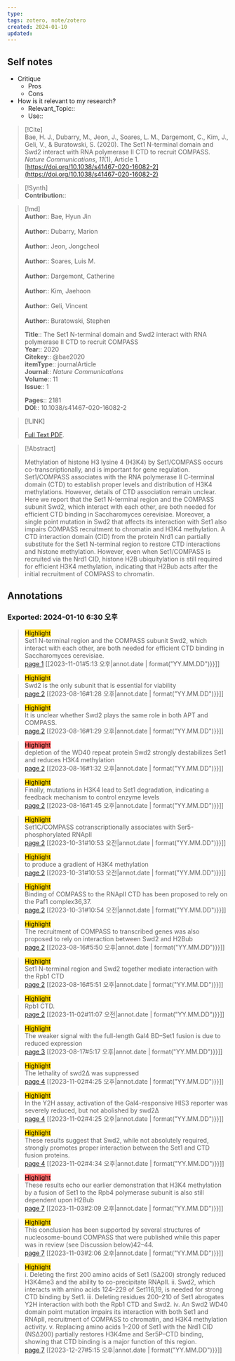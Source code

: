 ```yaml
---
type:
tags: zotero, note/zotero
created: 2024-01-10
updated:
---
```

## Self notes
- Critique
	- Pros
	- Cons
- How is it relevant to my research?
	- Relevant_Topic::
	- Use::


> [!Cite]  
> Bae, H. J., Dubarry, M., Jeon, J., Soares, L. M., Dargemont, C., Kim, J., Geli, V., & Buratowski, S. (2020). The Set1 N-terminal domain and Swd2 interact with RNA polymerase II CTD to recruit COMPASS. _Nature Communications_, _11_(1), Article 1. [https://doi.org/10.1038/s41467-020-16082-2](https://doi.org/10.1038/s41467-020-16082-2)

>[!Synth]  
>**Contribution**::

>[!md]  
> **Author**:: Bae, Hyun Jin<br>  
> **Author**:: Dubarry, Marion<br>  
> **Author**:: Jeon, Jongcheol<br>  
> **Author**:: Soares, Luis M.<br>  
> **Author**:: Dargemont, Catherine<br>  
> **Author**:: Kim, Jaehoon<br>  
> **Author**:: Geli, Vincent<br>  
> **Author**:: Buratowski, Stephen<br>  
>  
> **Title**:: The Set1 N-terminal domain and Swd2 interact with RNA polymerase II CTD to recruit COMPASS  
> **Year**:: 2020  
> **Citekey**:: @bae2020  
>**itemType**:: journalArticle  
>**Journal**:: *Nature Communications*  
>**Volume**:: 11  
>**Issue**:: 1  
>  
>  
>  
> **Pages**:: 2181  
>**DOI**:: 10.1038/s41467-020-16082-2  
>

> [!LINK]  
>  
> [Full Text PDF](file://C:\Users\kill9\Zotero\storage\ACAC64U3\Bae%20등%20-%202020%20-%20The%20Set1%20N-terminal%20domain%20and%20Swd2%20interact%20with%20.pdf).

> [!Abstract]  
>  
> Methylation of histone H3 lysine 4 (H3K4) by Set1/COMPASS occurs co-transcriptionally, and is important for gene regulation. Set1/COMPASS associates with the RNA polymerase II C-terminal domain (CTD) to establish proper levels and distribution of H3K4 methylations. However, details of CTD association remain unclear. Here we report that the Set1 N-terminal region and the COMPASS subunit Swd2, which interact with each other, are both needed for efficient CTD binding in Saccharomyces cerevisiae. Moreover, a single point mutation in Swd2 that affects its interaction with Set1 also impairs COMPASS recruitment to chromatin and H3K4 methylation. A CTD interaction domain (CID) from the protein Nrd1 can partially substitute for the Set1 N-terminal region to restore CTD interactions and histone methylation. However, even when Set1/COMPASS is recruited via the Nrd1 CID, histone H2B ubiquitylation is still required for efficient H3K4 methylation, indicating that H2Bub acts after the initial recruitment of COMPASS to chromatin.  
>



## Annotations  
### Exported: 2024-01-10 6:30 오후

> <mark style="background-color: #ffd400">Highlight</mark>  
> Set1 N-terminal region and the COMPASS subunit Swd2, which interact with each other, are both needed for efficient CTD binding in Saccharomyces cerevisiae.  
> [page 1](file://C:\Users\kill9\Zotero\storage\ACAC64U3\Bae%20등%20-%202020%20-%20The%20Set1%20N-terminal%20domain%20and%20Swd2%20interact%20with%20.pdf) [[2023-11-01#5:13 오후|annot.date | format("YY.MM.DD")}}]]

> <mark style="background-color: #ffd400">Highlight</mark>  
> Swd2 is the only subunit that is essential for viability  
> [page 2](file://C:\Users\kill9\Zotero\storage\ACAC64U3\Bae%20등%20-%202020%20-%20The%20Set1%20N-terminal%20domain%20and%20Swd2%20interact%20with%20.pdf) [[2023-08-16#1:28 오후|annot.date | format("YY.MM.DD")}}]]

> <mark style="background-color: #ffd400">Highlight</mark>  
> It is unclear whether Swd2 plays the same role in both APT and COMPASS.  
> [page 2](file://C:\Users\kill9\Zotero\storage\ACAC64U3\Bae%20등%20-%202020%20-%20The%20Set1%20N-terminal%20domain%20and%20Swd2%20interact%20with%20.pdf) [[2023-08-16#1:29 오후|annot.date | format("YY.MM.DD")}}]]

> <mark style="background-color: #ff6666">Highlight</mark>  
> depletion of the WD40 repeat protein Swd2 strongly destabilizes Set1 and reduces H3K4 methylation  
> [page 2](file://C:\Users\kill9\Zotero\storage\ACAC64U3\Bae%20등%20-%202020%20-%20The%20Set1%20N-terminal%20domain%20and%20Swd2%20interact%20with%20.pdf) [[2023-08-16#1:32 오후|annot.date | format("YY.MM.DD")}}]]

> <mark style="background-color: #ffd400">Highlight</mark>  
> Finally, mutations in H3K4 lead to Set1 degradation, indicating a feedback mechanism to control enzyme levels  
> [page 2](file://C:\Users\kill9\Zotero\storage\ACAC64U3\Bae%20등%20-%202020%20-%20The%20Set1%20N-terminal%20domain%20and%20Swd2%20interact%20with%20.pdf) [[2023-08-16#1:45 오후|annot.date | format("YY.MM.DD")}}]]

> <mark style="background-color: #ffd400">Highlight</mark>  
> Set1C/COMPASS cotranscriptionally associates with Ser5-phosphorylated RNApII  
> [page 2](file://C:\Users\kill9\Zotero\storage\ACAC64U3\Bae%20등%20-%202020%20-%20The%20Set1%20N-terminal%20domain%20and%20Swd2%20interact%20with%20.pdf) [[2023-10-31#10:53 오전|annot.date | format("YY.MM.DD")}}]]

> <mark style="background-color: #ffd400">Highlight</mark>  
> to produce a gradient of H3K4 methylation  
> [page 2](file://C:\Users\kill9\Zotero\storage\ACAC64U3\Bae%20등%20-%202020%20-%20The%20Set1%20N-terminal%20domain%20and%20Swd2%20interact%20with%20.pdf) [[2023-10-31#10:53 오전|annot.date | format("YY.MM.DD")}}]]

> <mark style="background-color: #ffd400">Highlight</mark>  
> Binding of COMPASS to the RNApII CTD has been proposed to rely on the Paf1 complex36,37.  
> [page 2](file://C:\Users\kill9\Zotero\storage\ACAC64U3\Bae%20등%20-%202020%20-%20The%20Set1%20N-terminal%20domain%20and%20Swd2%20interact%20with%20.pdf) [[2023-10-31#10:54 오전|annot.date | format("YY.MM.DD")}}]]

> <mark style="background-color: #ffd400">Highlight</mark>  
> The recruitment of COMPASS to transcribed genes was also proposed to rely on interaction between Swd2 and H2Bub  
> [page 2](file://C:\Users\kill9\Zotero\storage\ACAC64U3\Bae%20등%20-%202020%20-%20The%20Set1%20N-terminal%20domain%20and%20Swd2%20interact%20with%20.pdf) [[2023-08-16#5:50 오후|annot.date | format("YY.MM.DD")}}]]

> <mark style="background-color: #ffd400">Highlight</mark>  
> Set1 N-terminal region and Swd2 together mediate interaction with the Rpb1 CTD  
> [page 2](file://C:\Users\kill9\Zotero\storage\ACAC64U3\Bae%20등%20-%202020%20-%20The%20Set1%20N-terminal%20domain%20and%20Swd2%20interact%20with%20.pdf) [[2023-08-16#5:51 오후|annot.date | format("YY.MM.DD")}}]]

> <mark style="background-color: #ffd400">Highlight</mark>  
> Rpb1 CTD.  
> [page 2](file://C:\Users\kill9\Zotero\storage\ACAC64U3\Bae%20등%20-%202020%20-%20The%20Set1%20N-terminal%20domain%20and%20Swd2%20interact%20with%20.pdf) [[2023-11-02#11:07 오전|annot.date | format("YY.MM.DD")}}]]

> <mark style="background-color: #ffd400">Highlight</mark>  
> The weaker signal with the full-length Gal4 BD–Set1 fusion is due to reduced expression  
> [page 3](file://C:\Users\kill9\Zotero\storage\ACAC64U3\Bae%20등%20-%202020%20-%20The%20Set1%20N-terminal%20domain%20and%20Swd2%20interact%20with%20.pdf) [[2023-08-17#5:17 오후|annot.date | format("YY.MM.DD")}}]]

> <mark style="background-color: #ffd400">Highlight</mark>  
> The lethality of swd2Δ was suppressed  
> [page 4](file://C:\Users\kill9\Zotero\storage\ACAC64U3\Bae%20등%20-%202020%20-%20The%20Set1%20N-terminal%20domain%20and%20Swd2%20interact%20with%20.pdf) [[2023-11-02#4:25 오후|annot.date | format("YY.MM.DD")}}]]

> <mark style="background-color: #ffd400">Highlight</mark>  
> In the Y2H assay, activation of the Gal4-responsive HIS3 reporter was severely reduced, but not abolished by swd2Δ  
> [page 4](file://C:\Users\kill9\Zotero\storage\ACAC64U3\Bae%20등%20-%202020%20-%20The%20Set1%20N-terminal%20domain%20and%20Swd2%20interact%20with%20.pdf) [[2023-11-02#4:25 오후|annot.date | format("YY.MM.DD")}}]]

> <mark style="background-color: #ffd400">Highlight</mark>  
> These results suggest that Swd2, while not absolutely required, strongly promotes proper interaction between the Set1 and CTD fusion proteins.  
> [page 4](file://C:\Users\kill9\Zotero\storage\ACAC64U3\Bae%20등%20-%202020%20-%20The%20Set1%20N-terminal%20domain%20and%20Swd2%20interact%20with%20.pdf) [[2023-11-02#4:34 오후|annot.date | format("YY.MM.DD")}}]]

> <mark style="background-color: #ff6666">Highlight</mark>  
> These results echo our earlier demonstration that H3K4 methylation by a fusion of Set1 to the Rpb4 polymerase subunit is also still dependent upon H2Bub  
> [page 7](file://C:\Users\kill9\Zotero\storage\ACAC64U3\Bae%20등%20-%202020%20-%20The%20Set1%20N-terminal%20domain%20and%20Swd2%20interact%20with%20.pdf) [[2023-11-03#2:09 오후|annot.date | format("YY.MM.DD")}}]]

> <mark style="background-color: #ffd400">Highlight</mark>  
> This conclusion has been supported by several structures of nucleosome-bound COMPASS that were published while this paper was in review (see Discussion below)42–44.  
> [page 7](file://C:\Users\kill9\Zotero\storage\ACAC64U3\Bae%20등%20-%202020%20-%20The%20Set1%20N-terminal%20domain%20and%20Swd2%20interact%20with%20.pdf) [[2023-11-03#2:06 오후|annot.date | format("YY.MM.DD")}}]]

> <mark style="background-color: #ffd400">Highlight</mark>  
> i. Deleting the first 200 amino acids of Set1 (SΔ200) strongly reduced H3K4me3 and the ability to co-precipitate RNApII. ii. Swd2, which interacts with amino acids 124–229 of Set116,19, is needed for strong CTD binding by Set1. iii. Deleting residues 200–210 of Set1 abrogates Y2H interaction with both the Rpb1 CTD and Swd2. iv. An Swd2 WD40 domain point mutation impairs its interaction with both Set1 and RNApII, recruitment of COMPASS to chromatin, and H3K4 methylation activity. v. Replacing amino acids 1–200 of Set1 with the Nrd1 CID (NSΔ200) partially restores H3K4me and Ser5P–CTD binding, showing that CTD binding is a major function of this region.  
> [page 7](file://C:\Users\kill9\Zotero\storage\ACAC64U3\Bae%20등%20-%202020%20-%20The%20Set1%20N-terminal%20domain%20and%20Swd2%20interact%20with%20.pdf) [[2023-12-27#5:15 오후|annot.date | format("YY.MM.DD")}}]]


